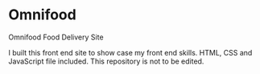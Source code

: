 # Omnifood
Omnifood Food Delivery Site

I built this front end site to show case my front end skills. HTML, CSS and JavaScript file included. This repository is not to be edited.
